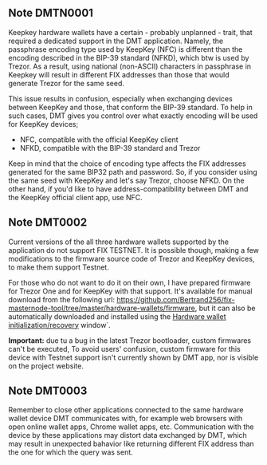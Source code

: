 ## Note DMTN0001
Keepkey hardware wallets have a certain - probably unplanned - trait, that required a 
dedicated support in the DMT application. Namely, the passphrase encoding type 
used by KeepKey (NFC) is different than the encoding described in the BIP-39 standard (NFKD), 
which btw is used by Trezor. As a result, using national (non-ASCII) characters 
in passphrase in Keepkey will result in different FIX addresses than those that would 
generate Trezor for the same seed.

This issue results in confusion, especially when exchanging devices between KeepKey and 
those, that conform the BIP-39 standard. To help in such cases, DMT gives you control over 
what exactly encoding will be used for KeepKey devices;
 * NFC, compatible with the official KeepKey client
 * NFKD, compatible with the BIP-39 standard and Trezor

Keep in mind that the choice of encoding type affects the FIX addresses generated for the 
same BIP32 path and password. So, if you consider using the same seed with KeepKey and 
let's say Trezor, choose NFKD. On the other hand, if you'd like to have address-compatibility 
between DMT and the KeepKey official client app, use NFC. 

## Note DMT0002
Current versions of the all three hardware wallets supported by the application do not support FIX TESTNET. It is possible though, making a few modifications to the firmware source code of Trezor and KeepKey devices, to make them support Testnet. 

For those who do not want to do it on their own, I have prepared firmware for Trezor One and for KeepKey with that support. It's available for manual download from the following url: https://github.com/Bertrand256/fix-masternode-tool/tree/master/hardware-wallets/firmware, but it can also be automatically downloaded and installed using the [Hardware wallet initialization/recovery](hw-initialization-recovery.md) window`.  

**Important:** due tu a bug in the latest Trezor bootloader, custom firmwares can't be executed, To avoid users' confusion, custom firmware for this device with Testnet support isn't currently shown by DMT app, nor is visible on the project website.

## Note DMT0003
Remember to close other applications connected to the same hardware wallet device DMT 
communicates with, for example web browsers with open online wallet apps, Chrome wallet apps, etc. 
Communication with the device by these applications may distort data exchanged by DMT, which 
may result in unexpected bahavior like returning different FIX address than the one for which 
the query was sent.
